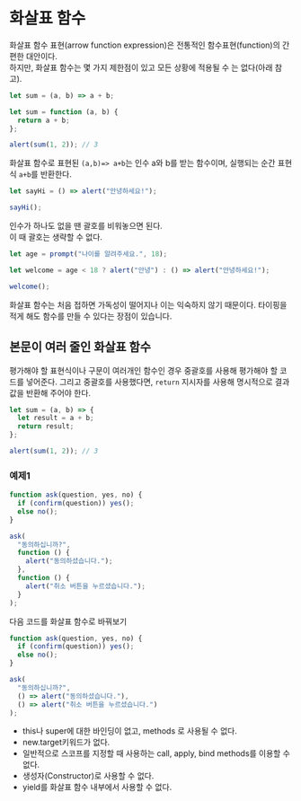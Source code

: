 # 화살표 함수

화살표 함수 표현(arrow function expression)은 전통적인 함수표현(function)의 간편한 대안이다.  
 하지만, 화살표 함수는 몇 가지 제한점이 있고 모든 상황에 적용될 수 는 없다(아래 참고).

```js
let sum = (a, b) => a + b;
```

```js
let sum = function (a, b) {
  return a + b;
};

alert(sum(1, 2)); // 3
```

화살표 함수로 표현된 `(a,b)=> a+b`는 인수 a와 b를 받는 함수이며, 실행되는 순간 표현식 `a+b`를 반환한다.

```js
let sayHi = () => alert("안녕하세요!");

sayHi();
```

인수가 하나도 없을 땐 괄호를 비워놓으면 된다.  
이 때 괄호는 생략할 수 없다.

```js
let age = prompt("나이를 알려주세요.", 18);

let welcome = age < 18 ? alert("안녕") : () => alert("안녕하세요!");

welcome();
```

화살표 함수는 처음 접하면 가독성이 떨어지나 이는 익숙하지 않기 때문이다.
타이핑을 적게 해도 함수를 만들 수 있다는 장점이 있습니다.

## 본문이 여러 줄인 화살표 함수

평가해야 할 표현식이나 구문이 여러개인 함수인 경우 중괄호를 사용해 평가해야 할 코드를 넣어준다.
그리고 중괄호를 사용했다면, `return` 지시자를 사용해 명시적으로 결과값을 반환해 주어야 한다.

```js
let sum = (a, b) => {
  let result = a + b;
  return result;
};

alert(sum(1, 2)); // 3
```

### 예제1

```js
function ask(question, yes, no) {
  if (confirm(question)) yes();
  else no();
}

ask(
  "동의하십니까?",
  function () {
    alert("동의하셨습니다.");
  },
  function () {
    alert("취소 버튼을 누르셨습니다.");
  }
);
```

다음 코드를 화살표 함수로 바꿔보기

```js
function ask(question, yes, no) {
  if (confirm(question)) yes();
  else no();
}

ask(
  "동의하십니까?",
  () => alert("동의하셨습니다."),
  () => alert("취소 버튼을 누르셨습니다.")
);
```

- this나 super에 대한 바인딩이 없고, methods 로 사용될 수 없다.
- new.target키워드가 없다.
- 일반적으로 스코프를 지정할 때 사용하는 call, apply, bind methods를 이용할 수 없다.
- 생성자(Constructor)로 사용할 수 없다.
- yield를 화살표 함수 내부에서 사용할 수 없다.
